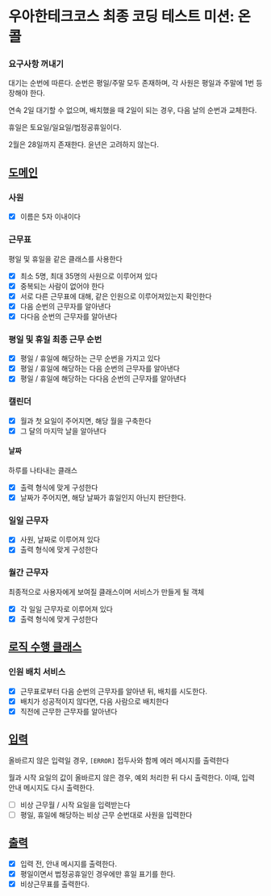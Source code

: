 # 우아한테크코스 최종 코딩 테스트 미션: 온콜

### 요구사항 꺼내기

대기는 순번에 따른다. 순번은 평일/주말 모두 존재하며, 각 사원은 평일과 주말에 1번 등장해야 한다.

연속 2일 대기할 수 없으며, 배치했을 때 2일이 되는 경우, 다음 날의 순번과 교체한다.

휴일은 토요일/일요일/법정공휴일이다.

2월은 28일까지 존재한다. 윤년은 고려하지 않는다.

## [도메인](#도메인)

### 사원

- [x] 이름은 5자 이내이다

### 근무표

평일 및 휴일을 같은 클래스를 사용한다

- [x] 최소 5명, 최대 35명의 사원으로 이루어져 있다
- [x] 중복되는 사람이 없어야 한다
- [x] 서로 다른 근무표에 대해, 같은 인원으로 이루어져있는지 확인한다
- [x] 다음 순번의 근무자를 알아낸다
- [x] 다다음 순번의 근무자를 알아낸다

### 평일 및 휴일 최종 근무 순번

- [x] 평일 / 휴일에 해당하는 근무 순번을 가지고 있다
- [x] 평일 / 휴일에 해당하는 다음 순번의 근무자를 알아낸다
- [x] 평일 / 휴일에 해당하는 다다음 순번의 근무자를 알아낸다

### 캘린더
- [x] 월과 첫 요일이 주어지면, 해당 월을 구축한다
- [x] 그 달의 마지막 날을 알아낸다

#### 날짜
하루를 나타내는 클래스
- [x] 출력 형식에 맞게 구성한다
- [x] 날짜가 주어지면, 해당 날짜가 휴일인지 아닌지 판단한다.

### 일일 근무자
- [x] 사원, 날짜로 이루어져 있다
- [x] 출력 형식에 맞게 구성한다

### 월간 근무자
최종적으로 사용자에게 보여질 클래스이며 서비스가 만들게 될 객체
- [x] 각 일일 근무자로 이루어져 있다
- [x] 출력 형식에 맞게 구성한다

## [로직 수행 클래스](#로직-수행-클래스)

### 인원 배치 서비스

- [x] 근무표로부터 다음 순번의 근무자를 알아낸 뒤, 배치를 시도한다.
- [x] 배치가 성공적이지 않다면, 다음 사람으로 배치한다
- [x] 직전에 근무한 근무자를 알아낸다

## [입력](#입력)

올바르지 않은 입력일 경우, `[ERROR]` 접두사와 함께 에러 메시지를 출력한다

월과 시작 요일의 값이 올바르지 않은 경우, 예외 처리한 뒤 다시 출력한다. 이때, 입력 안내 메시지도 다시 출력한다.

- [ ] 비상 근무월 / 시작 요일을 입력받는다
- [ ] 평일, 휴일에 해당하는 비상 근무 순번대로 사원을 입력한다

## [출력](#출력)

- [x] 입력 전, 안내 메시지를 출력한다.
- [x] 평일이면서 법정공휴일인 경우에만 휴일 표기를 한다.
- [x] 비상근무표를 출력한다.
